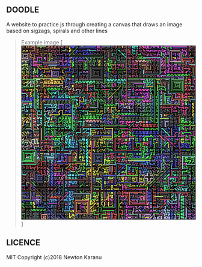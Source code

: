 ## DOODLE
A website to practice js through creating a canvas that draws an image based on sigzags, spirals and other lines

> Example image
[![N|Solid](https://raw.githubusercontent.com/newtonkiragu/doodle/master/img/Doodle.png)]

## LICENCE
MIT
Copyright (c)2018 Newton Karanu
